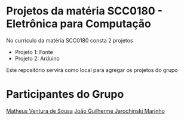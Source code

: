 # Projetos da matéria SCC0180 - Eletrônica para Computação
No currículo da matéria SCC0180 consta 2 projetos
- Projeto 1: Fonte
- Projeto 2: Arduino

Este repositório servirá como local para agregar os projetos do grupo

# Participantes do Grupo
[Matheus Ventura de Sousa](https://github.com/matheusvdes007)
[João Guilherme Jarochinski Marinho](https://github.com/jj-marinho)